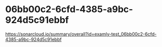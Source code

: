 # 06bb00c2-6cfd-4385-a9bc-924d5c91ebbf
https://sonarcloud.io/summary/overall?id=examly-test_06bb00c2-6cfd-4385-a9bc-924d5c91ebbf
